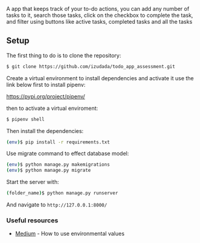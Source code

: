 A app that keeps track of your to-do actions, you can add any number of tasks to it, search those tasks, click on the checkbox to complete the task, and filter using buttons like active tasks, completed tasks and all the tasks

## Setup

The first thing to do is to clone the repository:

```sh
$ git clone https://github.com/izudada/todo_app_assessment.git
```

Create a virtual environment to install dependencies and activate it use the link below first to install pipenv:

https://pypi.org/project/pipenv/

then to activate a virtual enviroment:

```sh
$ pipenv shell
```

Then install the dependencies:

```sh
(env)$ pip install -r requirements.txt
```


Use migrate command to effect database model:

```sh
(env)$ python manage.py makemigrations
(env)$ python manage.py migrate
```

Start the server with:
```sh
(folder_name)$ python manage.py runserver
```
And navigate to `http://127.0.0.1:8000/`


### Useful resources

- [Medium](https://alicecampkin.medium.com/how-to-set-up-environment-variables-in-django-f3c4db78c55f) - How to use environmental values
